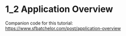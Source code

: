 # 1_2 Application Overview
Companion code for this tutorial: https://www.sfbatchelor.com/post/application-overview
